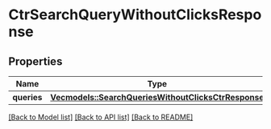 # CtrSearchQueryWithoutClicksResponse

## Properties

Name | Type | Description | Notes
------------ | ------------- | ------------- | -------------
**queries** | [**Vec<models::SearchQueriesWithoutClicksCtrResponse>**](SearchQueriesWithoutClicksCTRResponse.md) |  | 

[[Back to Model list]](../README.md#documentation-for-models) [[Back to API list]](../README.md#documentation-for-api-endpoints) [[Back to README]](../README.md)


